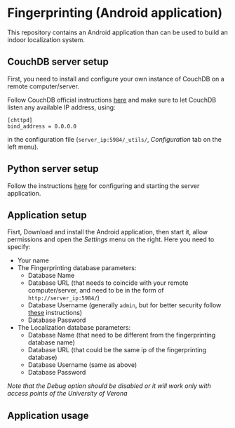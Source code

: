 # Fingerprinting (Android application)

This repository contains an Android application than can be used to build an indoor localization system.

## CouchDB server setup
First, you need to install and configure your own instance of CouchDB on a remote computer/server.

Follow CouchDB official instructions [here](docs.couchdb.org/en/latest/install/unix.html
) and make sure to let CouchDB listen any available IP address, using:

```
[chttpd]
bind_address = 0.0.0.0
```

in the configuration file (`server_ip:5984/_utils/`, *Configuration* tab on the left menu).

## Python server setup
Follow the instructions [here](https://github.com/vladbragoi/fingerprinting_server) for configuring and starting the server application.

## Application setup
Fisrt, Download and install the Android application, then start it, allow permissions and open the *Settings* menu on the right.
Here you need to specify:
* Your name
* The Fingerprinting database parameters:
  * Database Name
  * Database URL (that needs to coincide with your remote computer/server, and need to be in the form of `http://server_ip:5984/`)
  * Database Username (generally `admin`, but for better security follow [these](http://docs.couchdb.org/en/stable/intro/security.html?highlight=user) instructions)
  * Database Password
* The Localization database parameters:
  * Database Name (that need to be different from the fingerprinting database name)
  * Database URL (that could be the same ip of the fingerprinting database)
  * Database Username (same as above)
  * Database Password
 
 *Note that the Debug option should be disabled or it will work only with access points of the University of Verona*
 
 ## Application usage
 

